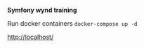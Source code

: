 **Symfony wynd training**

Run docker containers
`docker-compose up -d`


[http://localhost/][http://localhost/]

[http://localhost/]: http://localhost/



